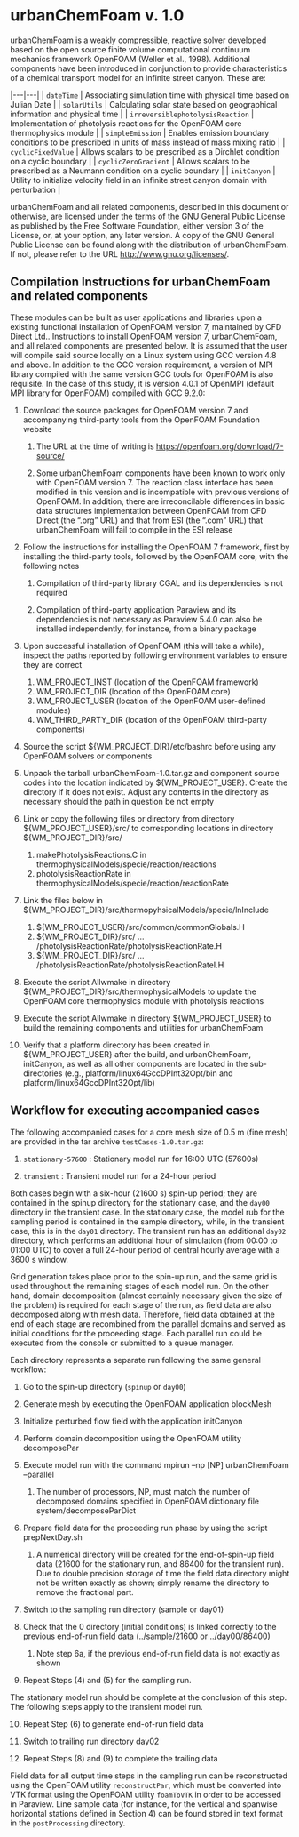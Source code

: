 # urbanChemFoam v. 1.0

urbanChemFoam is a weakly compressible, reactive solver developed based on the open source finite volume computational continuum mechanics framework OpenFOAM (Weller et al., 1998).  Additional components have been introduced in conjunction to provide characteristics of a chemical transport model for an infinite street canyon.  These are:

|---|---|
| `dateTime`                       |	Associating simulation time with physical time based on Julian Date                                 |
| `solarUtils`                     |	Calculating solar state based on geographical information and physical time                         |
| `irreversiblephotolysisReaction` |	Implementation of photolysis reactions for the OpenFOAM core thermophysics module                   |
| `simpleEmission`                 |	Enables emission boundary conditions to be prescribed in units of mass instead of mass mixing ratio |
| `cyclicFixedValue`               |	Allows scalars to be prescribed as a Dirchlet condition on a cyclic boundary                        |
| `cyclicZeroGradient`             |	Allows scalars to be prescribed as a Neumann condition on a cyclic boundary                         |
| `initCanyon`                     |	Utility to initialize velocity field in an infinite street canyon domain with perturbation          |

urbanChemFoam and all related components, described in this document or otherwise, are licensed under the terms of the GNU General Public License as published by the Free Software Foundation, either version 3 of the License, or, at your option, any later version.  A copy of the GNU General Public License can be found along with the distribution of urbanChemFoam.  If not, please refer to the URL http://www.gnu.org/licenses/.

## Compilation Instructions for urbanChemFoam and related components

These modules can be built as user applications and libraries upon a existing functional installation of OpenFOAM version 7, maintained by CFD Direct Ltd..  Instructions to install OpenFOAM version 7, urbanChemFoam, and all related components are presented below.  It is assumed that the user will compile said source locally on a Linux system using GCC version 4.8 and above.  In addition to the GCC version requirement, a version of MPI library compiled with the same version GCC tools for OpenFOAM is also requisite.  In the case of this study, it is version 4.0.1 of OpenMPI (default MPI library for OpenFOAM) compiled with GCC 9.2.0:

1.	Download the source packages for OpenFOAM version 7 and accompanying third-party tools from the OpenFOAM Foundation website

    1.	The URL at the time of writing is https://openfoam.org/download/7-source/

    2.	Some urbanChemFoam components have been known to work only with OpenFOAM version 7.  The reaction class interface has been modified in this version and is incompatible with previous versions of OpenFOAM.  In addition, there are irreconcilable differences in basic data structures implementation between OpenFOAM from CFD Direct (the “.org” URL) and that from ESI (the “.com” URL) that urbanChemFoam will fail to compile in the ESI release
 
2.	Follow the instructions for installing the OpenFOAM 7 framework, first by installing the third-party tools, followed by the OpenFOAM core, with the following notes

    1.	Compilation of third-party library CGAL and its dependencies is not required

    2.	Compilation of third-party application Paraview and its dependencies is not necessary as Paraview 5.4.0 can also be installed independently, for instance, from a binary package

3.	Upon successful installation of OpenFOAM (this will take a while), inspect the paths reported by following environment variables to ensure they are correct

    1.	WM_PROJECT_INST (location of the OpenFOAM framework)
    2.	WM_PROJECT_DIR (location of the OpenFOAM core)
    3.	WM_PROJECT_USER (location of the OpenFOAM user-defined modules)
    4.	WM_THIRD_PARTY_DIR (location of the OpenFOAM third-party components)

4.	Source the script ${WM_PROJECT_DIR}/etc/bashrc before using any OpenFOAM solvers or components

5.	Unpack the tarball urbanChemFoam-1.0.tar.gz and component source codes into the location indicated by ${WM_PROJECT_USER}.  Create the directory if it does not exist.  Adjust any contents in the directory as necessary should the path in question be not empty

6.	Link or copy the following files or directory from directory ${WM_PROJECT_USER}/src/ to corresponding locations in directory ${WM_PROJECT_DIR}/src/

    1.	makePhotolysisReactions.C in thermophysicalModels/specie/reaction/reactions
    2.	photolysisReactionRate in thermophysicalModels/specie/reaction/reactionRate

7.	Link the files below in ${WM_PROJECT_DIR}/src/thermopyhsicalModels/specie/lnInclude

    1.	${WM_PROJECT_USER}/src/common/commonGlobals.H
    2.	${WM_PROJECT_DIR}/src/ … /photolysisReactionRate/photolysisReactionRate.H
    3.	${WM_PROJECT_DIR}/src/ … /photolysisReactionRate/photolysisReactionRateI.H

8.	Execute the script Allwmake in directory ${WM_PROJECT_DIR}/src/thermophysicalModels to update the OpenFOAM core thermophysics module with photolysis reactions

9.	Execute the script Allwmake in directory ${WM_PROJECT_USER} to build the remaining components and utilities for urbanChemFoam

10.	Verify that a platform directory has been created in ${WM_PROJECT_USER} after the build, and urbanChemFoam, initCanyon, as well as all other components are located in the sub-directories (e.g., platform/linux64GccDPInt32Opt/bin and platform/linux64GccDPInt32Opt/lib)

## Workflow for executing accompanied cases

The following accompanied cases for a core mesh size of 0.5 m (fine mesh) are provided in the tar archive `testCases-1.0.tar.gz`:

  1.	`stationary-57600` : Stationary model run for 16:00 UTC (57600s)

  2.	`transient` : Transient model run for a 24-hour period

Both cases begin with a six-hour (21600 s) spin-up period; they are contained in the spinup directory for the stationary case, and the `day00` directory in the transient case.  In the stationary case, the model rub for the sampling period is contained in the sample directory, while, in the transient case, this is in the `day01` directory.  The transient run has an additional `day02` directory, which performs an additional hour of simulation (from 00:00 to 01:00 UTC) to cover a full 24-hour period of central hourly average with a 3600 s window.

Grid generation takes place prior to the spin-up run, and the same grid is used throughout the remaining stages of each model run.  On the other hand, domain decomposition (almost certainly necessary given the size of the problem) is required for each stage of the run, as field data are also decomposed along with mesh data.  Therefore, field data obtained at the end of each stage are recombined from the parallel domains and served as initial conditions for the proceeding stage.  Each parallel run could be executed from the console or submitted to a queue manager.

Each directory represents a separate run following the same general workflow:

1.	Go to the spin-up directory (`spinup` or `day00`)

2.	Generate mesh by executing the OpenFOAM application blockMesh

3.	Initialize perturbed flow field with the application initCanyon

4.	Perform domain decomposition using the OpenFOAM utility decomposePar

5.	Execute model run with the command mpirun –np [NP] urbanChemFoam –parallel

    1.	The number of processors, NP, must match the number of decomposed domains specified in OpenFOAM dictionary file system/decomposeParDict 

6.	Prepare field data for the proceeding run phase by using the script prepNextDay.sh

    1.	A numerical directory will be created for the end-of-spin-up field data (21600 for the stationary run, and 86400 for the transient run).  Due to double precision storage of time the field data directory might not be written exactly as shown; simply rename the directory to remove the fractional part. 

7.	Switch to the sampling run directory (sample or day01)

8.	Check that the 0 directory (initial conditions) is linked correctly to the previous end-of-run field data (../sample/21600 or ../day00/86400)

    1.	Note step 6a, if the previous end-of-run field data is not exactly as shown

9.	Repeat Steps (4) and (5) for the sampling run.

The stationary model run should be complete at the conclusion of this step.  The following steps apply to the transient model run.

10.	Repeat Step (6) to generate end-of-run field data 

11.	Switch to trailing run directory day02

12.	Repeat Steps (8) and (9) to complete the trailing data

Field data for all output time steps in the sampling run can be reconstructed using the OpenFOAM utility `reconstructPar`, which must be converted into VTK format using the OpenFOAM utility `foamToVTK` in order to be accessed in Paraview.  Line sample data (for instance, for the vertical and spanwise horizontal stations defined in Section 4) can be found stored in text format in the `postProcessing` directory.


